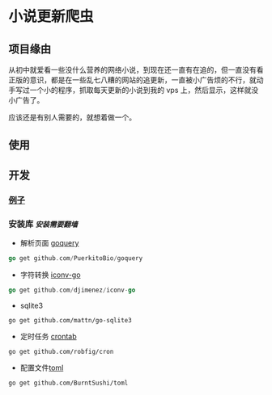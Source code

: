 # 小说更新爬虫

## 项目缘由
从初中就爱看一些没什么营养的网络小说，到现在还一直有在追的，但一直没有看正版的意识，都是在一些乱七八糟的网站的追更新，一直被小广告烦的不行，就动手写过一个小的程序，抓取每天更新的小说到我的 vps 上，然后显示，这样就没小广告了。

应该还是有别人需要的，就想着做一个。

## 使用

## 开发

### [例子](https://tomoya92.github.io/2017/06/21/golang-goquery/)

### 安装库 *`安装需要翻墙`*
* 解析页面 [goquery](https://github.com/PuerkitoBio/goquery)
```go
go get github.com/PuerkitoBio/goquery
```

* 字符转换 [iconv-go]()
```go
go get github.com/djimenez/iconv-go
```

* sqlite3
```golang
go get github.com/mattn/go-sqlite3
```

* 定时任务 [crontab](https://godoc.org/github.com/robfig/cron)
```golang
go get github.com/robfig/cron
```

* 配置文件[toml](https://github.com/BurntSushi/toml)
```golang
go get github.com/BurntSushi/toml
```
